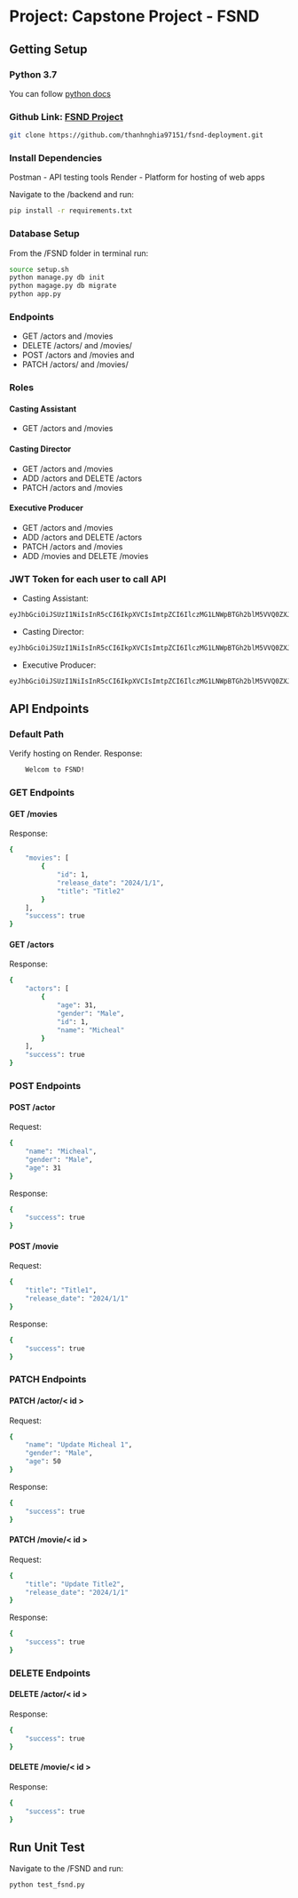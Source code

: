 # Project: Capstone Project - FSND

## Getting Setup

### Python 3.7

You can follow [python docs](https://docs.python.org/3/using/unix.html#getting-and-installing-the-latest-version-of-python)

### Github Link: [FSND Project](https://github.com/thanhnghia97151/fsnd-deployment.git)

```bash
git clone https://github.com/thanhnghia97151/fsnd-deployment.git
```

### Install Dependencies

Postman - API testing tools
Render - Platform for hosting of web apps

Navigate to the /backend and run:

```bash
pip install -r requirements.txt

```

### Database Setup

From the /FSND folder in terminal run:

```bash
source setup.sh
python manage.py db init
python magage.py db migrate
python app.py

```

### Endpoints

* GET /actors and /movies
* DELETE /actors/ and /movies/
* POST /actors and /movies and
* PATCH /actors/ and /movies/

### Roles

#### Casting Assistant

* GET /actors and /movies

#### Casting Director

* GET /actors and /movies
* ADD /actors and DELETE /actors
* PATCH /actors and /movies

#### Executive Producer

* GET /actors and /movies
* ADD /actors and DELETE /actors
* PATCH /actors and /movies
* ADD /movies and DELETE /movies

### JWT Token for each user to call API

* Casting Assistant:

```bash
eyJhbGciOiJSUzI1NiIsInR5cCI6IkpXVCIsImtpZCI6IlczMG1LNWpBTGh2blM5VVQ0ZXJ4YiJ9.eyJpc3MiOiJodHRwczovL3VkYWNpdHktbmdoaWEtZnVsbC1zdGFjay51cy5hdXRoMC5jb20vIiwic3ViIjoiYXV0aDB8NjZiOWZlNzkwYmQyYjFlN2M1NjQ4NzZjIiwiYXVkIjoiZnNuZC1pbWFnZSIsImlhdCI6MTcyMzQ3OTE4MiwiZXhwIjoxNzIzNDg2MzgyLCJzY29wZSI6IiIsImF6cCI6Ilo5MmZ0Ukd0ZGdLT1FmV0pVTmljcFBpZUJTTGlUVW1UIiwicGVybWlzc2lvbnMiOlsiZ2V0OmFjdG9ycyIsImdldDptb3ZpZXMiXX0.ot9qwgCD5scd-I2HF7KxQb4a7ZNA58vuVhkT2y0Q5wzSUjGhl78-7PYhIWrL6e8Qk-OtyjJueQbwPowENzYqfwb9yrVAmw7ytapCrEvHc8Iy5H2Rw1zqIUOjwQUoPFM5mkYEjOOiqjrqLl1bh8dx4Rm3JgalPprg7TDc8G875WhTs5ZNktpFiVfbfNnYwmC1yVShVk4zxMBlhBqjDrtwbogtTlzU--yEeEnFDngQuJWhhKUHEI5BQxOOjpcszsicjdDNs7NbMbWndsQcB0_en_blwh1KE0oQGMrOOH5fTTevjhomcxOl9PV-c2sqDBZW2CIXm0P6sXJ2eO3EZ7brEA

```

* Casting Director:

```bash
eyJhbGciOiJSUzI1NiIsInR5cCI6IkpXVCIsImtpZCI6IlczMG1LNWpBTGh2blM5VVQ0ZXJ4YiJ9.eyJpc3MiOiJodHRwczovL3VkYWNpdHktbmdoaWEtZnVsbC1zdGFjay51cy5hdXRoMC5jb20vIiwic3ViIjoiYXV0aDB8NjZiOWZmNWFmZTI3Nzg1NTExNTUzYWQ3IiwiYXVkIjoiZnNuZC1pbWFnZSIsImlhdCI6MTcyMzQ3OTYxMCwiZXhwIjoxNzIzNDg2ODEwLCJzY29wZSI6IiIsImF6cCI6Ilo5MmZ0Ukd0ZGdLT1FmV0pVTmljcFBpZUJTTGlUVW1UIiwicGVybWlzc2lvbnMiOlsiZGVsZXRlOmFjdG9yIiwiZ2V0OmFjdG9ycyIsImdldDptb3ZpZXMiLCJwYXRjaDphY3RvciIsInBhdGNoOm1vdmllIiwicG9zdDphY3RvciJdfQ.rkiJg7l0V08x1RfVSo_XSWBXiKa4YoRk3FrGdhXPbbxu-neWWjGUhCtZRpYTiphRLe4Cmtms477hp1fHkkdPPlbxzR8tgD-WYg_bgGNDA2P63IDIDf9zVz9qUWvUm5Isny3Kjs4rnkalt9UBOTGDWDEUXvZp54mxmxv6gGrIhaC83D0zoZok6cp1CEvGurK0EOs9KxTQIU3Qxypy_QP823qPLW5pTqsb68M-jbYiOXcD0eJfhh6CGc5qezmbva879cmdWDSNcIcB9fnj1AnDymeEqTOeKSYthsdPBhYKtszrvDIDWo4HqZ1wUxE5YArjaFXYp1D_h_thNaZtWJ4buw

```

* Executive Producer:

```bash
eyJhbGciOiJSUzI1NiIsInR5cCI6IkpXVCIsImtpZCI6IlczMG1LNWpBTGh2blM5VVQ0ZXJ4YiJ9.eyJpc3MiOiJodHRwczovL3VkYWNpdHktbmdoaWEtZnVsbC1zdGFjay51cy5hdXRoMC5jb20vIiwic3ViIjoiYXV0aDB8NjZiOWZmOTEwYmQyYjFlN2M1NjQ4ODhjIiwiYXVkIjoiZnNuZC1pbWFnZSIsImlhdCI6MTcyMzQ3NzkxMiwiZXhwIjoxNzIzNDg1MTEyLCJzY29wZSI6IiIsImF6cCI6Ilo5MmZ0Ukd0ZGdLT1FmV0pVTmljcFBpZUJTTGlUVW1UIiwicGVybWlzc2lvbnMiOlsiZGVsZXRlOmFjdG9yIiwiZGVsZXRlOm1vdmllIiwiZ2V0OmFjdG9ycyIsImdldDptb3ZpZXMiLCJwYXRjaDphY3RvciIsInBhdGNoOm1vdmllIiwicG9zdDphY3RvciIsInBvc3Q6bW92aWUiXX0.EwpjRNcw9ZnWNny5iVLpfBaAjZQRF4LfYFukA1hMVaP594Cq_7Mu1YJoiOYgTAm1cBo9A7atwXbFVLgI9g0VDYj5OkPD103p4UnvyeN58mldxFgzMHorHM47VRewkt7Oc4rgQk1T5Bq5i0fQ3ukxYTQAK4wI3HFgppWgjsqMr87DESSHcIYvCov7Ic3Oh1u5Fj09Ic-CLXgwCij5_LgrJ4msilstsT_G-mOlOBBzlpxVwnJGtwpXM3yeJNh-8FRJ2hOs8AC2p2hMJ1TphQN_OL1vnP69Y55KmxGiLtmTN7wi_Xi58cKFogIIl4z3UXRKh31etD-Gbs-gHdrgw2R9OA

```

## API Endpoints

### Default Path

Verify hosting on Render.
Response:  

```bash
    Welcom to FSND!
```

### GET Endpoints

#### GET /movies

Response:  

```bash
{
    "movies": [
        {
            "id": 1,
            "release_date": "2024/1/1",
            "title": "Title2"
        }
    ],
    "success": true
}
```

#### GET /actors

Response:  

```bash
{
    "actors": [
        {
            "age": 31,
            "gender": "Male",
            "id": 1,
            "name": "Micheal"
        }
    ],
    "success": true
}
```

### POST Endpoints

#### POST /actor

Request:

```bash
{
    "name": "Micheal",
    "gender": "Male",
    "age": 31
}
```

Response:  

```bash
{
    "success": true
}
```

#### POST /movie

Request:

```bash
{
    "title": "Title1",
    "release_date": "2024/1/1"
}
```

Response:  

```bash
{
    "success": true
}
```

### PATCH Endpoints

#### PATCH /actor/< id >

Request:

```bash
{
    "name": "Update Micheal 1",
    "gender": "Male",
    "age": 50
}
```

Response:  

```bash
{
    "success": true
}
```

#### PATCH /movie/< id >

Request:

```bash
{
    "title": "Update Title2",
    "release_date": "2024/1/1"
}
```

Response:  

```bash
{
    "success": true
}
```

### DELETE Endpoints

#### DELETE /actor/< id >

Response:  

```bash
{
    "success": true
}
```

#### DELETE /movie/< id >

Response:  

```bash
{
    "success": true
}
```

## Run Unit Test

Navigate to the /FSND and run:

```bash
python test_fsnd.py
```
